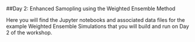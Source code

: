 ##Day 2: Enhanced Samopling using the Weighted Ensemble Method

Here you will find the Jupyter notebooks and associated data files for the example
Weighted Ensemble Simulations that you will build and run on Day 2 of the workshop.
